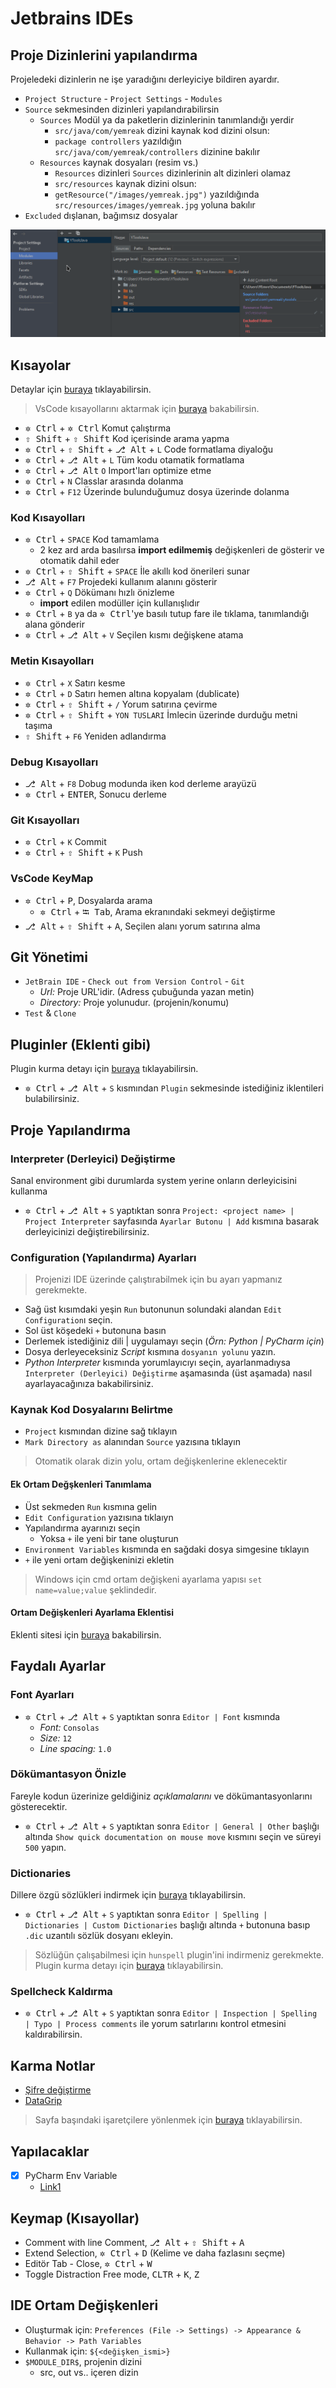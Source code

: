 # Jetbrains IDEs 

## Proje Dizinlerini yapılandırma

Projeledeki dizinlerin ne işe yaradığını derleyiciye bildiren ayardır.

- `Project Structure` - `Project Settings` - `Modules`
- `Source` sekmesinden dizinleri yapılandırabilirsin
  - `Sources` Modül ya da paketlerin dizinlerinin tanımlandığı yerdir
    - `src/java/com/yemreak` dizini kaynak kod dizini olsun:
    - `package controllers` yazıldığın `src/java/com/yemreak/controllers` dizinine bakılır
  - `Resources` kaynak dosyaları (resim vs.)
    - `Resources` dizinleri `Sources` dizinlerinin alt dizinleri olamaz
    - `src/resources` kaynak dizini olsun:
    - `getResource("/images/yemreak.jpg")` yazıldığında `src/resources/images/yemreak.jpg` yoluna bakılır
- `Excluded` dışlanan, bağımsız dosyalar

![jetbrains_project_structures](../res/jetbrains_project_structures.png)

## Kısayolar

Detaylar için [buraya](https://www.jetbrains.com/help/idea/mastering-keyboard-shortcuts.html) tıklayabilirsin.

> VsCode kısayollarını aktarmak için [buraya](https://plugins.jetbrains.com/plugin/12062-vs-code-keymap/versions) bakabilirsin.

- <kbd>✲ Ctrl</kbd> + <kbd>✲ Ctrl</kbd> Komut çalıştırma
- <kbd>⇧ Shift</kbd> + <kbd>⇧ Shift</kbd> Kod içerisinde arama yapma
- <kbd>✲ Ctrl</kbd> + <kbd>⇧ Shift</kbd> + <kbd>⎇ Alt</kbd> + `L` Code formatlama diyaloğu
- <kbd>✲ Ctrl</kbd> + <kbd>⎇ Alt</kbd> + `L` Tüm kodu otamatik formatlama
- <kbd>✲ Ctrl</kbd> + <kbd>⎇ Alt</kbd> `O` Import'ları optimize etme
- <kbd>✲ Ctrl</kbd> + `N` Classlar arasında dolanma
- <kbd>✲ Ctrl</kbd> + `F12` Üzerinde bulunduğumuz dosya üzerinde dolanma

### Kod Kısayolları

- <kbd>✲ Ctrl</kbd> + `SPACE` Kod tamamlama
  - 2 kez ard arda basılırsa **import edilmemiş** değişkenleri de gösterir ve otomatik dahil eder
- <kbd>✲ Ctrl</kbd> + <kbd>⇧ Shift</kbd> + `SPACE` İle akıllı kod önerileri sunar
- <kbd>⎇ Alt</kbd> + `F7` Projedeki kullanım alanını gösterir
- <kbd>✲ Ctrl</kbd> + `Q` Dökümanı hızlı önizleme
  - **import** edilen modüller için kullanışlıdır
- <kbd>✲ Ctrl</kbd> + `B` ya da <kbd>✲ Ctrl</kbd>'ye basılı tutup fare ile tıklama, tanımlandığı alana gönderir
- <kbd>✲ Ctrl</kbd> + <kbd>⎇ Alt</kbd> + `V` Seçilen kısmı değişkene atama

### Metin Kısayolları

- <kbd>✲ Ctrl</kbd> + `X` Satırı kesme
- <kbd>✲ Ctrl</kbd> + `D` Satırı hemen altına kopyalam (dublicate)
- <kbd>✲ Ctrl</kbd> + <kbd>⇧ Shift</kbd> + `/` Yorum satırına çevirme
- <kbd>✲ Ctrl</kbd> + <kbd>⇧ Shift</kbd> + `YON TUSLARI` İmlecin üzerinde durduğu metni taşıma
- <kbd>⇧ Shift</kbd> + `F6` Yeniden adlandırma

### Debug Kısayolları

- <kbd>⎇ Alt</kbd> + `F8` Dobug modunda iken kod derleme arayüzü
- <kbd>✲ Ctrl</kbd> + <kbd>ENTER</kbd>, Sonucu derleme

### Git Kısayolları

- <kbd>✲ Ctrl</kbd> + `K` Commit
- <kbd>✲ Ctrl</kbd> + <kbd>⇧ Shift</kbd> + `K` Push

### VsCode KeyMap

- <kbd>✲ Ctrl</kbd> + <kbd>P</kbd>, Dosyalarda arama
  - <kbd>✲ Ctrl</kbd> + <kbd>⭾ Tab</kbd>, Arama ekranındaki sekmeyi değiştirme
- <kbd>⎇ Alt</kbd> + <kbd>⇧ Shift</kbd> + <kbd>A</kbd>, Seçilen alanı yorum satırına alma

## Git Yönetimi

- `JetBrain IDE` - `Check out from Version Control` - `Git`
  - _Url:_ Proje URL'idir. (Adress çubuğunda yazan metin)
  - _Directory:_ Proje yolunudur. (projenin/konumu)
- `Test` & `Clone`

## Pluginler (Eklenti gibi)

Plugin kurma detayı için [buraya](https://www.jetbrains.com/help/idea/managing-plugins.html) tıklayabilirsin.

- <kbd>✲ Ctrl</kbd> + <kbd>⎇ Alt</kbd> + `S` kısmından `Plugin` sekmesinde istediğiniz iklentileri bulabilirsiniz.

## Proje Yapılandırma

### Interpreter (Derleyici) Değiştirme

Sanal environment gibi durumlarda system yerine onların derleyicisini kullanma

- <kbd>✲ Ctrl</kbd> + <kbd>⎇ Alt</kbd> + `S` yaptıktan sonra `Project: <project name> | Project Interpreter` sayfasında `Ayarlar Butonu | Add` kısmına basarak derleyicinizi değiştirebilirsiniz.

### Configuration (Yapılandırma) Ayarları

> Projenizi IDE üzerinde çalıştırabilmek için bu ayarı yapmanız gerekmekte.

- Sağ üst kısımdaki yeşin `Run` butonunun solundaki alandan `Edit Configuration`ı seçin.
- Sol üst köşedeki `+` butonuna basın
- Derlemek istediğiniz dili | uygulamayı seçin (_Örn: Python | PyCharm için_)
- Dosya derleyeceksiniz _Script_ kısmına `dosyanın yolunu` yazın.
- _Python Interpreter_ kısmında yorumlayıcıyı seçin, ayarlanmadıysa `Interpreter (Derleyici) Değiştirme` aşamasında (üst aşamada) nasıl ayarlayacağınıza bakabilirsiniz.

### Kaynak Kod Dosyalarını Belirtme

- `Project` kısmından dizine sağ tıklayın
- `Mark Directory as` alanından `Source` yazısına tıklayın

> Otomatik olarak dizin yolu, ortam değişkenlerine eklenecektir

#### Ek Ortam Değşkenleri Tanımlama

- Üst sekmeden `Run` kısmına gelin
- `Edit Configuration` yazısına tıklaıyn
- Yapılandırma ayarınızı seçin
  - Yoksa `+` ile yeni bir tane oluşturun
- `Environment Variables` kısmında en sağdaki dosya simgesine tıklayın
- `+` ile yeni ortam değişkeninizi ekletin

> Windows için cmd ortam değişkeni ayarlama yapısı `set name=value;value` şeklindedir.

#### Ortam Değişkenleri Ayarlama Eklentisi

Eklenti sitesi için [buraya](https://github.com/ashald/EnvFile/blob/develop/README.md) bakabilirsin.

## Faydalı Ayarlar

### Font Ayarları

- <kbd>✲ Ctrl</kbd> + <kbd>⎇ Alt</kbd> + `S` yaptıktan sonra `Editor | Font` kısmında
  - _Font:_ `Consolas`
  - _Size:_ `12`
  - _Line spacing:_ `1.0`

### Dökümantasyon Önizle

Fareyle kodun üzerinize geldiğiniz _açıklamalarını_ ve dökümantasyonlarını gösterecektir.

- <kbd>✲ Ctrl</kbd> + <kbd>⎇ Alt</kbd> + `S` yaptıktan sonra `Editor | General | Other` başlığı altında `Show quick documentation on mouse move` kısmını seçin ve süreyi `500` yapın.

### Dictionaries

Dillere özgü sözlükleri indirmek için [buraya](https://drive.google.com/open?id=1UAGLGvwv_zLBzH7zH1oGRvYhzzP67M4k) tıklayabilirsin.

- <kbd>✲ Ctrl</kbd> + <kbd>⎇ Alt</kbd> + `S` yaptıktan sonra `Editor | Spelling | Dictionaries | Custom Dictionaries` başlığı altında `+` butonuna basıp `.dic` uzantılı sözlük dosyanı ekleyin.

> Sözlüğün çalışabilmesi için `hunspell` plugin'ini indirmeniz gerekmekte. Plugin kurma detayı için [buraya](https://www.jetbrains.com/help/idea/managing-plugins.html) tıklayabilirsin.

### Spellcheck Kaldırma

- <kbd>✲ Ctrl</kbd> + <kbd>⎇ Alt</kbd> + `S` yaptıktan sonra `Editor | Inspection | Spelling | Typo | Process comments` ile yorum satırlarını kontrol etmesini kaldırabilirsin.

## Karma Notlar

- [Şifre değiştirme](https://stackoverflow.com/a/37959112)
- [DataGrip](https://www.jetbrains.com/datagrip/)

> Sayfa başındaki işaretçilere yönlenmek için [buraya](#Y%C3%B6nlendirme) tıklayabilirsin.

## Yapılacaklar

- [x] PyCharm Env Variable
  - [Link1](https://stackoverflow.com/a/42708476/9770490)

## Keymap (Kısayollar)

- Comment with line Comment, <kbd>⎇ Alt</kbd> + <kbd>⇧ Shift</kbd> + <kbd>A</kbd>
- Extend Selection, <kbd>✲ Ctrl</kbd> + <kbd>D</kbd> (Kelime ve daha fazlasını seçme)
- Editör Tab - Close, <kbd>✲ Ctrl</kbd> + <kbd>W</kbd>
- Toggle Distraction Free mode, <kbd>CLTR</kbd> + <kbd>K</kbd>, <kbd>Z</kbd>

## IDE Ortam Değişkenleri

- Oluşturmak için: `Preferences (File -> Settings) -> Appearance & Behavior -> Path Variables`
- Kullanmak için: `${<değişken_ismi>}`
- `$MODULE_DIR$`, projenin dizini
  - src, out vs.. içeren dizin
